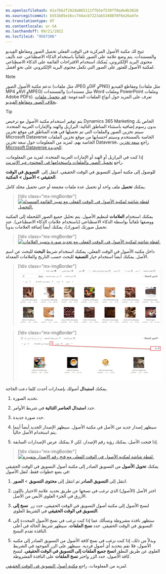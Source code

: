 ```yaml
---
ms.openlocfilehash: 61a7bb2f192da065111ffb5ef539ff0ade4b3028
ms.sourcegitcommit: b553b85e16cc744acb7223ab5348070f6e26a4fe
ms.translationtype: HT
ms.contentlocale: ar-SA
ms.lasthandoff: 09/21/2022
ms.locfileid: "9567306"
---
```

تتيح لك مكتبة الأصول المركزية في الوقت الفعلي تحميل الصور ومقاطع الفيديو والمستندات. يتم وضع علامة على الصور تلقائياً باستخدام الذكاء الاصطناعي. عند تأليف محتوى البريد الإلكتروني، يُمكنك استخدام الاقتراحات القائمة على الذكاء الاصطناعي لمكتبة الأصول للعثور على الصور التي تكمل محتوى البريد الإلكتروني على نحوٍ أفضل.

> [!NOTE]
> تدعم مكتبة الأصول الصور (مثل ملفات JPEG وGIF وPNG) ومقاطع الفيديو (مثل ملفات MP4 وAVI وMPEG) والمستندات (مثل مستندات Word وملفات PowerPoint وملفات Adobe PDFs). تعرف على المزيد حول أنواع الملفات المدعومة: [قم بتحميل ملفات بخلاف الصور ومقاطع الفيديو](/dynamics365/commerce/dam-upload-files/?azure-portal=true).

> [!TIP]
> يتم توفير استخدام مكتبة الأصول مع ترخيص Dynamics 365 Marketing الخاص بك بدون رسوم إضافية باستثناء المناطق التالية: البرازيل والهند والإمارات العربية المتحدة. سيتم تخزين الصور والملفات التي تم تحميلها في هذه المناطق في موقع تخزين Microsoft Dataverse الخاصة بالمستخدم وسيتم احتسابها من موقع تخزين الملفات الخاصة بهم. لمزيد من المعلومات حول سعة تخزين Dataverse، راجع [سعة تخزين Microsoft Dataverse الجديدة](/power-platform/admin/capacity-storage/?azure-portal=true).

إذا كنت في البرازيل أو الهند أو الإمارات العربية المتحدة، لمزيد من المعلومات، راجع [تحميل الصور والملفات واستخدامها في المحتوى عبر الإنترنت](/dynamics365/marketing/upload-images-files/?azure-portal=true).

للوصول إلى مكتبة أصول التسويق في الوقت الحقيقي، انتقل إلى 
**التسويق في الوقت الحقيقي > الأصول > المكتبة**.

يمكنك **تحميل** ملف واحد أو تحميل عدة ملفات مجمعة أو حتى تحميل مجلد كامل.

> [!div class="mx-imgBorder"]
> [![لقطة شاشة لمكتبة الأصول في الوقت الفعلي مع تمييز القائمة المنسدلة التحميل.](../media/real-time-asset-library.jpg)](../media/real-time-asset-library.jpg#lightbox)

يمكنك استخدام **العلامات** لتنظيم الأصول. يتم تحليل جميع الصور المُحملة إلى المكتبة ووصفها تلقائياً بواسطة الذكاء الاصطناعي (باستخدام علامات الذكاء الاصطناعي). عند تحميل صورتك (صورك)، يمكنك أيضاً إضافة العلامات يدوياً.

> [!div class="mx-imgBorder"]
> [![لقطة شاشة لمكتبة الأصول في الوقت الفعلي مع تحديد صورة وتمييز العلامات.](../media/real-time-assets-tags.jpg)](../media/real-time-assets-tags.jpg#lightbox)

داخل مكتبه الأصول في الوقت الفعلي، يمكنك استخدام شريط **البحث** للبحث عن اسم الأصل. يمكنك أيضاً استخدام خيار **التصفية** للبحث حسب التاريخ والعلامات المعدلة.

> [!div class="mx-imgBorder"]
> [![لقطة شاشة لمكتبة الأصول في الوقت الفعلي مع تمييز شريط البحث.](../media/real-time-assets-search.jpg)](../media/real-time-assets-search.jpg#lightbox)

> [!div class="mx-imgBorder"]
> [![لقطة شاشة لمكتبة الأصول في الوقت الفعلي مع تحديد أيقونة عامل التصفية وتمييز خيار البحث عن العلامات.](../media/real-time-assets-filters.jpg)](../media/real-time-assets-filters.jpg#lightbox)

يمكنك **استبدال** أصولك بإصدارات أحدث كلما دعت الحاجة.

1. تحديد الصورة.

1. حدد **استبدال العناصر الثنائية** في شريط الأوامر.

1. حدد صورة جديدة.

1. سيظهر إصدار جديد من الأصل في مكتبة الأصول. سيظهر الإصدار الجديد أيضاً أينما يتم استخدام الأصل حالياً.

1. إذا فتحت الأصل، يمكنك رؤية رقم الإصدار، لكن لا يمكنك عرض الإصدارات السابقة.

> [!div class="mx-imgBorder"]
> [![لقطة شاشة لمكتبة الأصول في الوقت الفعلي مع فتح رقم الإصدار وتمييزه.](../media/real-time-assets-versions.jpg)](../media/real-time-assets-versions.jpg#lightbox)

يمكنك **تحويل الأصول** من التسويق الصادر إلى مكتبة أصول التسويق في الوقت الحقيقي في بضع خطوات فقط. لنقل الأصول:

1. انتقل إلى **التسويق الصادر** ثم انتقل إلى **‏‫محتوى التسويق‬** > **الصور**.

1. اختر الأصل (الأصول) الذي ترغب في نسخها عن طريق تحديد علامة الاختيار باللون الأزرق في الجزء العلوي الأيمن من الأصل.

1. لنسخ الأصول إلى مكتبة أصول التسويق في الوقت الحقيقي، حدد زر 
**نسخ إلى التسويق في الوقت الحقيقي** في الشريط العلوي.

1. ستظهر نافذة مشروطة وتسألك عما إذا كنت ترغب في نسخ الأصول المحددة إلى التسويق في الوقت الحقيقي. حدد **نسخ الملفات**. سيظهر شريط الحالة في أعلى النافذة تقدم النسخ.

1. وبدلاً من ذلك، إذا كنت ترغب في نسخ *كافة* الأصول من التسويق الصادر إلى مكتبه الأصول، فلا تقم بتحديد أي أصول فردية. سيظهر على الزر الموجود في الشريط العلوي عن طريق النطق **انسخ جميع الملفات إلى التسويق في الوقت الحقيقي**. لنسخ كافة الأصول، حدد الزر واختر **نسخ الملفات** على النافذة المشروطة.

لمزيد من المعلومات، راجع [مكتبة أصول التسويق في الوقت الحقيقي](/dynamics365/marketing/real-time-marketing-asset-library/?azure-portal=true).
